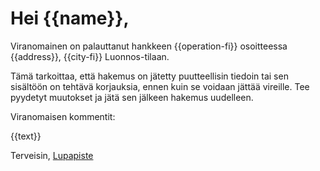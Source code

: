 # Hei {{name}},

Viranomainen on palauttanut hankkeen {{operation-fi}} osoitteessa {{address}}, {{city-fi}} Luonnos-tilaan.

T&auml;m&auml; tarkoittaa, ett&auml; hakemus on j&auml;tetty puutteellisin tiedoin tai sen sis&auml;lt&ouml;&ouml;n on teht&auml;v&auml; korjauksia, ennen kuin se voidaan j&auml;tt&auml;&auml; vireille. Tee pyydetyt muutokset ja j&auml;t&auml; sen j&auml;lkeen hakemus uudelleen.

Viranomaisen kommentit:

{{text}}

Terveisin,
[Lupapiste](https://www.lupapiste.fi)

